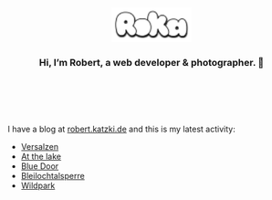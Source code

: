 <div align="center">
  <br>
  <br>
  <br>
  <br>
  <a href="https://robert.katzki.de/">
    <img width="140" src="https://github.com/ro-ka/ro-ka/blob/master/logo.svg" alt="Roka">
  </a>
  <br>
  <h3>Hi, I’m Robert, a web developer & photographer. 👋</h3>
 
  <br>
  <br>
  <br>
  <br>
</div>

I have a blog at [robert.katzki.de](https://robert.katzki.de/) and this is my latest activity:
<!-- BLOG-POST-LIST:START -->
- [Versalzen](https://robert.katzki.de/photos/2025/versalzen)
- [At the lake](https://robert.katzki.de/photos/2025/at-the-lake)
- [Blue Door](https://robert.katzki.de/photos/2025/blue-door)
- [Bleilochtalsperre](https://robert.katzki.de/photos/2025/bleilochtalsperre)
- [Wildpark](https://robert.katzki.de/photos/2025/wildpark)
<!-- BLOG-POST-LIST:END -->

